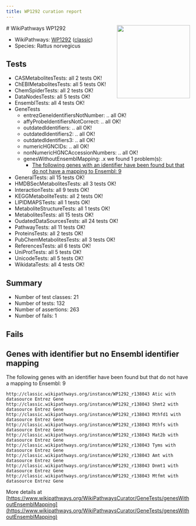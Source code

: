 ```yaml
---
title: WP1292 curation report
---
```


<img style="float: right; width: 200px" src="https://upload.wikimedia.org/wikipedia/commons/thumb/8/83/Wplogo_with_text_500.png/640px-Wplogo_with_text_500.png" />
# WikiPathways WP1292

* WikiPathways: [WP1292](https://wikipathways.org/pathways/WP1292) ([classic](https://classic.wikipathways.org/instance/WP1292))
* Species: Rattus norvegicus
## Tests
* CASMetabolitesTests: all 2 tests OK!
* ChEBIMetabolitesTests: all 5 tests OK!
* ChemSpiderTests: all 2 tests OK!
* DataNodesTests: all 5 tests OK!
* EnsemblTests: all 4 tests OK!
* GeneTests
    * entrezGeneIdentifiersNotNumber: .. all OK!
    * affyProbeIdentifiersNotCorrect: .. all OK!
    * outdatedIdentifiers: .. all OK!
    * outdatedIdentifiers2: .. all OK!
    * outdatedIdentifiers3: .. all OK!
    * numericHGNCIDs: .. all OK!
    * nonNumericHGNCAccessionNumbers: .. all OK!
    * genesWithoutEnsemblMapping: .x we found 1 problem(s):
        * [The following genes with an identifier have been found but that do not have a mapping to Ensembl: 9](#40286d8b)
* GeneralTests: all 15 tests OK!
* HMDBSecMetabolitesTests: all 3 tests OK!
* InteractionTests: all 9 tests OK!
* KEGGMetaboliteTests: all 2 tests OK!
* LIPIDMAPSTests: all 1 tests OK!
* MetaboliteStructureTests: all 1 tests OK!
* MetabolitesTests: all 15 tests OK!
* OudatedDataSourcesTests: all 24 tests OK!
* PathwayTests: all 11 tests OK!
* ProteinsTests: all 2 tests OK!
* PubChemMetabolitesTests: all 3 tests OK!
* ReferencesTests: all 6 tests OK!
* UniProtTests: all 5 tests OK!
* UnicodeTests: all 5 tests OK!
* WikidataTests: all 4 tests OK!


## Summary

* Number of test classes: 21
* Number of tests: 132
* Number of assertions: 263
* Number of fails: 1

## Fails

<a name="40286d8b" />

## Genes with identifier but no Ensembl identifier mapping

The following genes with an identifier have been found but that do not have a mapping to Ensembl: 9
```
http://classic.wikipathways.org/instance/WP1292_r138043 Atic with datasource Entrez Gene
http://classic.wikipathways.org/instance/WP1292_r138043 Shmt2 with datasource Entrez Gene
http://classic.wikipathways.org/instance/WP1292_r138043 Mthfd1 with datasource Entrez Gene
http://classic.wikipathways.org/instance/WP1292_r138043 Mthfs with datasource Entrez Gene
http://classic.wikipathways.org/instance/WP1292_r138043 Mat2b with datasource Entrez Gene
http://classic.wikipathways.org/instance/WP1292_r138043 Tyms with datasource Entrez Gene
http://classic.wikipathways.org/instance/WP1292_r138043 Amt with datasource Entrez Gene
http://classic.wikipathways.org/instance/WP1292_r138043 Dnmt1 with datasource Entrez Gene
http://classic.wikipathways.org/instance/WP1292_r138043 Mtfmt with datasource Entrez Gene
```

More details at [https://www.wikipathways.org/WikiPathwaysCurator/GeneTests/genesWithoutEnsemblMapping](https://www.wikipathways.org/WikiPathwaysCurator/GeneTests/genesWithoutEnsemblMapping)

